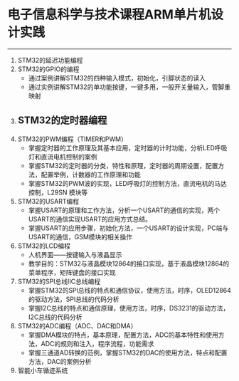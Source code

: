 # 电子信息科学与技术课程ARM单片机设计实践
---
1. STM32的延迟功能编程
2. STM32的GPIO的编程
   - 通过案例讲解STM32的四种输入模式，初始化，引脚状态的读入
   - 通过实例讲解STM32的单功能按键，一键多用，一般开关量输入，管脚重映射
3. STM32的定时器编程
   - 
4. STM32的PWM编程（TIMER和PWM）
   - 掌握定时器的工作原理及其基本应用，定时器的计时功能，分析LED呼吸灯和直流电机控制的案例
   - 掌握STM32的定时器的分类，特性和原理，定时器的周期设置，配置方法，配置举例，计数器的工作原理和功能
   - 掌握STM32的PWM波的实现，LED呼吸灯的控制方法，直流电机的马达控制，L29SN 模块等
5. STM32的USART编程
   - 掌握USART的原理和工作方法，分析一个USART的通信的实现，两个USART的通信实现USART的应用方式总结。
   - 掌握USART的应用步骤，初始化方法，一个USART的设计实现，PC端与USART的通信，GSM模块的相关操作
6. STM32的LCD编程
   - 人机界面——按键输入与液晶显示
   - 教学目的：STM32与液晶模块12864的接口实现，基于液晶模块12864的菜单程序，矩阵键盘的接口实现
7. STM32的SPI总线IIC总线编程
   - 掌握STM32的SPI总线的特点和通信协议，使用方法，时序，OLED12864的驱动方法，SPI总线的代码分析
   - 掌握I2C总线的特点和通信原理，使用方法，时序，DS3231的驱动方法，I2C总线的代码分析
8. STM32的ADC编程（ADC、DAC和DMA）
   - 掌握DMA模块的特点，基本原理，配置方法，ADC的基本特性和使用方法，ADC的规则和注入，程序流程，功能需求
   - 掌握三通道AD转换的范例，掌握STM32的DAC的使用方法，特点和配置方法，DAC的案例分析
9. 智能小车循迹系统

